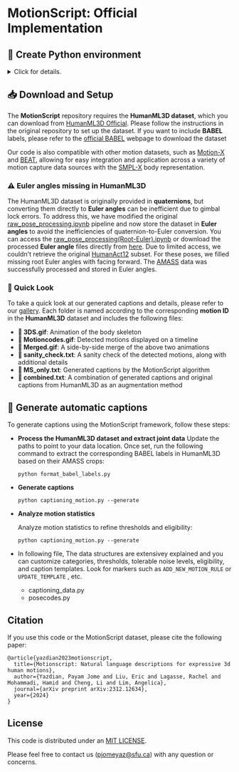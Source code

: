# MotionScript: Official Implementation

## :snake: Create Python environment
<details>
<summary>Click for details.</summary>
This code was tested in a python 3.8 environment.

From the main code directory:

```bash
pip install -r requirements.txt
python setup.py develop
```
</details>

## :inbox_tray: Download and Setup

The **MotionScript** repository requires the **HumanML3D dataset**, which you can download from [HumanML3D Official](https://github.com/EricGuo5513/HumanML3D). Please follow the instructions in the original repository to set up the dataset.
If you want to include **BABEL** labels, please refer to the [official BABEL](https://babel.is.tue.mpg.de/) webpage to download the dataset

Our code is also compatible with other motion datasets, such as [Motion-X](https://github.com/IDEA-Research/Motion-X) and [BEAT](https://github.com/PantoMatrix/PantoMatrix/tree/main/scripts/BEAT_2022), allowing for easy integration and application across a variety of motion capture data sources with the [SMPL-X](https://smpl-x.is.tue.mpg.de/) body representation.
### :warning: Euler angles missing in HumanML3D

The HumanML3D dataset is originally provided in **quaternions**, but converting them directly to **Euler angles** can be inefficient due to gimbal lock errors. To address this, we have modified the original [raw_pose_processing.ipynb](https://github.com/EricGuo5513/HumanML3D/blob/main/raw_pose_processing.ipynb) pipeline and now store the dataset in **Euler angles** to avoid the inefficiencies of quaternion-to-Euler conversion. You can access the [raw_pose_processing(Root-Euler).ipynb](https://colab.research.google.com/drive/1zR8M54cZY2eSC5i5j4rnPaUtcRo0ZPb6?usp=sharing) or download the processed **Euler angle** files directly from [here](https://drive.google.com/drive/folders/1ZbN85VBAGv7kRS8RQyKx-s4Hg2u-bhVV?usp=sharing).
Due to limited access, we couldn't retrieve the original [HumanAct12](https://github.com/EricGuo5513/action-to-motion) subset. For these poses, we filled missing root Euler angles with facing forward. The [AMASS](https://github.com/EricGuo5513/action-to-motion) data was successfully processed and stored in Euler angles.

### :eyes: Quick Look

To take a quick look at our generated captions and details, please refer to our [gallery](https://drive.google.com/drive/folders/1xsKcx7YbiPVx8LjFgMBNlT3VjrNYaSsz?usp=sharing). Each folder is named according to the corresponding **motion ID** in the **HumanML3D** dataset and includes the following files:

- **:movie_camera:  3DS.gif**: Animation of the body skeleton
- **:movie_camera:  Motioncodes.gif**: Detected motions displayed on a timeline
- **:movie_camera:  Merged.gif**: A side-by-side merge of the above two animations
- **:memo: sanity_check.txt**: A sanity check of the detected motions, along with additional details
- **:memo: MS_only.txt**: Generated captions by the MotionScript algorithm
- **:memo: combined.txt**: A combination of generated captions and original captions from HumanML3D as an augmentation method

## :page_with_curl: Generate automatic captions

To generate captions using the MotionScript framework, follow these steps:

- **Process the HumanML3D dataset and extract joint data**
  Update the paths to point to your data location. Once set, run the following command to extract the corresponding BABEL labels in HumanML3D based on their AMASS crops:
  ```
  python format_babel_labels.py
  ```
- **Generate captions**
  ```
  python captioning_motion.py --generate
  ```
- **Analyze motion statistics**

  Analyze motion statistics to refine thresholds and eligibility:
  ```
  python captioning_motion.py --generate
  ```
- In following file, The data structures are extensivey explained and you can customize categories, thresholds, tolerable noise levels, eligibility, and caption templates. Look for markers such as `ADD_NEW_MOTION_RULE` or `UPDATE_TEMPLATE` , etc.
  - captioning_data.py
  - posecodes.py


## Citation

If you use this code or the MotionScript dataset, please cite the following paper:

```
@article{yazdian2023motionscript,
  title={Motionscript: Natural language descriptions for expressive 3d human motions},
  author={Yazdian, Payam Jome and Liu, Eric and Lagasse, Rachel and Mohammadi, Hamid and Cheng, Li and Lim, Angelica},
  journal={arXiv preprint arXiv:2312.12634},
  year={2024}
}

```

## License

This code is distributed under an [MIT LICENSE](LICENSE).


Please feel free to contact us (pjomeyaz@sfu.ca) with any question or concerns.

